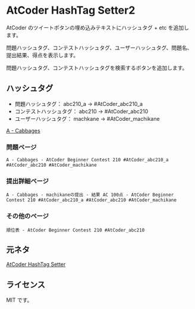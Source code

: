 # AtCoder HashTag Setter2

AtCoder のツイートボタンの埋め込みテキストにハッシュタグ + etc を追加します。

問題ハッシュタグ、コンテストハッシュタグ、ユーザーハッシュタグ、問題名、提出結果、得点を表示します。

問題ハッシュタグ、コンテストハッシュタグを検索するボタンを追加します。

## ハッシュタグ

* 問題ハッシュタグ： abc210_a → #AtCoder_abc210_a
* コンテストハッシュタグ： abc210 → #AtCoder_abc210
* ユーザーハッシュタグ： machkane → #AtCoder_machikane

[A \- Cabbages](https://atcoder.jp/contests/abc210/tasks/abc210_a)

### 問題ページ

```text
A - Cabbages - AtCoder Beginner Contest 210 #AtCoder_abc210_a #AtCoder_abc210 #AtCoder_machikane
```

### 提出詳細ページ

```text
A - Cabbages - machikaneの提出 - 結果 AC 100点 - AtCoder Beginner Contest 210 #AtCoder_abc210_a #AtCoder_abc210 #AtCoder_machikane
```

### その他のページ

```text
順位表 - AtCoder Beginner Contest 210 #AtCoder_abc210
```

## 元ネタ

[AtCoder HashTag Setter](https://greasyfork.org/ja/scripts/422324-atcoder-hashtag-setter)

## ライセンス

MIT です。
